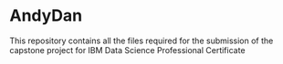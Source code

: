# AndyDan
This repository contains all the files required for the submission of the capstone project for IBM Data Science Professional Certificate
